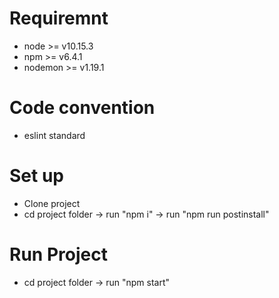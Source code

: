 # Requiremnt
 - node >= v10.15.3
 - npm >= v6.4.1
 - nodemon >= v1.19.1

 # Code convention
 - eslint standard

 # Set up

 - Clone project
 - cd project folder -> run "npm i" -> run "npm run postinstall"

 # Run Project
 - cd project folder -> run "npm start"